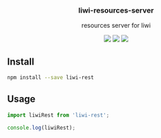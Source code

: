 <h3 align="center">
  liwi-resources-server
</h3>

<p align="center">
  resources server for liwi
</p>

<p align="center">
  <a href="https://npmjs.org/package/liwi-resources-server"><img src="https://img.shields.io/npm/v/liwi-resources-server.svg?style=flat-square"></a>
  <a href="https://circleci.com/gh/liwijs/liwi"><img src="https://img.shields.io/circleci/project/liwijs/liwi/master.svg?style=flat-square"></a>
  <a href="https://david-dm.org/liwijs/liwi?path=packages/liwi-resources-server"><img src="https://david-dm.org/liwijs/liwi.svg?path=packages/liwi-resources-server?style=flat-square"></a>
</p>

## Install

```bash
npm install --save liwi-rest
```

## Usage

```js
import liwiRest from 'liwi-rest';

console.log(liwiRest);
```
